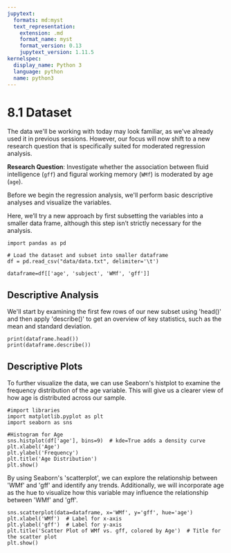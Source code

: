 ```yaml
---
jupytext:
  formats: md:myst
  text_representation:
    extension: .md
    format_name: myst
    format_version: 0.13
    jupytext_version: 1.11.5
kernelspec:
  display_name: Python 3
  language: python
  name: python3
---
```


# 8.1 Dataset
The data we'll be working with today may look familiar, as we've already used it in previous sessions. However, our focus will now shift to a new research question that is specifically suited for moderated regression analysis.

**Research Question**: Investigate whether the association between fluid intelligence (`gff`) and figural working memory (`WMf`) is moderated by age (`age`).

Before we begin the regression analysis, we'll perform basic descriptive analyses and visualize the variables.

Here, we’ll try a new approach by first subsetting the variables into a smaller data frame, although this step isn’t strictly necessary for the analysis.

```{code-cell}
import pandas as pd

# Load the dataset and subset into smaller dataframe
df = pd.read_csv("data/data.txt", delimiter='\t')

dataframe=df[['age', 'subject', 'WMf', 'gff']]

```
## Descriptive Analysis

We'll start by examining the first few rows of our new subset using 'head()' and then apply 'describe()' to get an overview of key statistics, such as the mean and standard deviation.

```{code-cell}
print(dataframe.head())
print(dataframe.describe())
```
## Descriptive Plots
To further visualize the data, we can use Seaborn's histplot to examine the frequency distribution of the age variable. This will give us a clearer view of how age is distributed across our sample.

```{code-cell}
#import libraries
import matplotlib.pyplot as plt
import seaborn as sns

#Histogram for Age
sns.histplot(df['age'], bins=9)  # kde=True adds a density curve
plt.xlabel('Age')
plt.ylabel('Frequency')
plt.title('Age Distribution')
plt.show()
```
By using Seaborn's 'scatterplot', we can explore the relationship between 'WMf' and 'gff' and identify any trends. Additionally, we will incorporate age as the hue to visualize how this variable may influence the relationship between 'WMf' and 'gff'.

```{code-cell}
sns.scatterplot(data=dataframe, x='WMf', y='gff', hue='age')
plt.xlabel('WMf')  # Label for x-axis
plt.ylabel('gff')  # Label for y-axis
plt.title('Scatter Plot of WMf vs. gff, colored by Age')  # Title for the scatter plot
plt.show()
```



